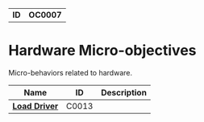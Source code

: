|||
|---|---|
|**ID**|**OC0007**|


# Hardware Micro-objectives #
Micro-behaviors related to hardware.

|Name|ID|Description|
|---|---|---|
|[**Load Driver**](../hardware/load-driver.md)|C0013||
